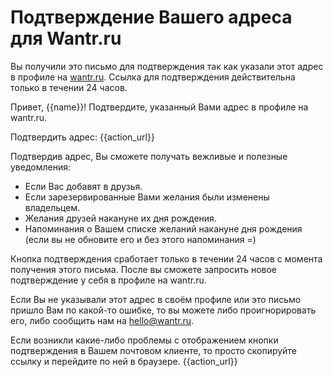 # Подтверждение Вашего адреса для Wantr.ru

Вы получили это письмо для подтверждения так как указали этот адрес в профиле на <a href="http://wantr.ru/">wantr.ru</a>. Ссылка для подтверждения действительна только в течении 24 часов.

Привет, {{name}}!
Подтвердите, указанный Вами адрес в профиле на wantr.ru.

Подтвердить адрес: {{action_url}}

Подтвердив адрес, Вы сможете получать вежливые и полезные уведомления:

 * Если Вас добавят в друзья.
 * Если зарезервированные Вами желания были изменены владельцем.
 * Желания друзей накануне их дня рождения.
 * Напоминания о Вашем списке желаний накануне дня рождения (если вы не обновите его и без этого напоминания =)

Кнопка подтверждения сработает только в течении 24 часов с момента получения этого письма. После вы сможете запросить новое подтверждение у себя в профиле на wantr.ru.

Если Вы не указывали этот адрес в своём профиле или это письмо пришло Вам по какой-то ошибке, то вы можете либо проигнорировать его, либо сообщить нам на hello@wantr.ru.

Если возникли какие-либо проблемы с отображением кнопки подтверждения в Вашем почтовом клиенте, то просто скопируйте ссылку и перейдите по ней в браузере. {{action_url}}
